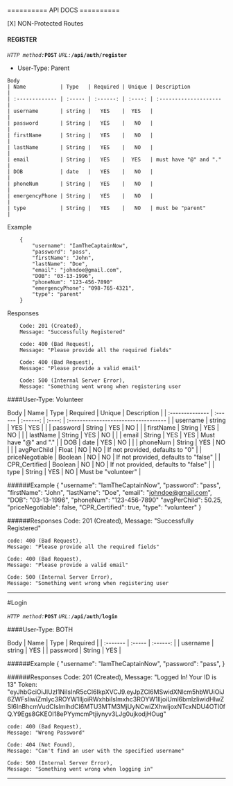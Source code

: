 ========== API DOCS ==========

[X] NON-Protected Routes
    
#### REGISTER ####

*`HTTP method:`***`POST`**
*`URL:`***`/api/auth/register`**


 + User-Type: Parent


```
Body
| Name           | Type   | Required | Unique | Description           |
| :------------- | :----- | :------: | :----: | :-------------------- |
| username       | string |   YES    |  YES   |                       |
| password       | String |   YES    |   NO   |                       |
| firstName      | String |   YES    |   NO   |                       |
| lastName       | String |   YES    |   NO   |                       |
| email          | String |   YES    |  YES   | must have "@" and "." |
| DOB            | date   |   YES    |   NO   |                       |
| phoneNum       | String |   YES    |   NO   |                       |
| emergencyPhone | String |   YES    |   NO   |                       |
| type           | String |   YES    |   NO   | must be "parent"      |
```

Example
```
    {
        "username": "IamTheCaptainNow",
        "password": "pass",
        "firstName": "John",
        "lastName": "Doe",
        "email": "johndoe@gmail.com",
        "DOB": "03-13-1996",
        "phoneNum": "123-456-7890"
        "emergencyPhone": "098-765-4321",
        "type": "parent"
    }
```

Responses
```
    Code: 201 (Created),
    Message: "Successfully Registered"

    code: 400 (Bad Request),
    Message: "Please provide all the required fields"

    Code: 400 (Bad Request),
    Message: "Please provide a valid email"

    Code: 500 (Internal Server Error),
    Message: "Something went wrong when registering user
```


####User-Type: Volunteer

Body
| Name            | Type    | Required | Unique | Description                          |
| :-------------- | :------ | :------: | :----: | :----------------------------------- |
| username        | string  |   YES    |  YES   |                                      |
| password        | String  |   YES    |   NO   |                                      |
| firstName       | String  |   YES    |   NO   |                                      |
| lastName        | String  |   YES    |   NO   |                                      |
| email           | String  |   YES    |  YES   | Must have "@" and "."                |
| DOB             | date    |   YES    |   NO   |                                      |
| phoneNum        | String  |   YES    |   NO   |                                      |
| avgPerChild     | Float   |    NO    |   NO   | If not provided, defaults to "0"     |
| priceNegotiable | Boolean |    NO    |   NO   | If not provided, defaults to "false" |
| CPR_Certified   | Boolean |    NO    |   NO   | If not provided, defaults to "false" |
| type            | String  |   YES    |   NO   | Must be "volunteer"                  |

######Example
    {
        "username": "IamTheCaptainNow",
        "password": "pass",
        "firstName": "John",
        "lastName": "Doe",
        "email": "johndoe@gmail.com",
        "DOB": "03-13-1996",
        "phoneNum": "123-456-7890"
        "avgPerChild": 50.25,
        "priceNegotiable": false,
        "CPR_Certified": true,
        "type": "volunteer"
    }

######Responses
    Code: 201 (Created),
    Message: "Successfully Registered"

    code: 400 (Bad Request),
    Message: "Please provide all the required fields"

    Code: 400 (Bad Request),
    Message: "Please provide a valid email"

    Code: 500 (Internal Server Error),
    Message: "Something went wrong when registering user
____________

#Login

*`HTTP method:`***`POST`**
*`URL:`***`/api/auth/login`**

####User-Type: BOTH

Body
| Name     | Type   | Required |
| :------- | :----- | :------: |
| username | string |   YES    |
| password | String |   YES    |


######Example
    {
        "username": "IamTheCaptainNow",
        "password": "pass",
    }

######Responses
    Code: 201 (Created),
    Message: "Logged In! Your ID is 13"
    Token: "eyJhbGciOiJIUzI1NiIsInR5cCI6IkpXVCJ9.eyJpZCI6MSwidXNlcm5hbWUiOiJ6ZWFsIiwiZmlyc3ROYW1lIjoiRWxhbiIsImxhc3ROYW1lIjoiUml6bmlzIiwidHlwZSI6InBhcmVudCIsImlhdCI6MTU3MTM3MjUyNCwiZXhwIjoxNTcxNDU4OTI0fQ.Y9Egs8GKEOl18ePYymcmPtjiynyv3LJg0ujkodjHOug"

    code: 400 (Bad Request),
    Message: "Wrong Password"

    Code: 404 (Not Found),
    Message: "Can't find an user with the specified username"

    Code: 500 (Internal Server Error),
    Message: "Something went wrong when logging in"
____________



















